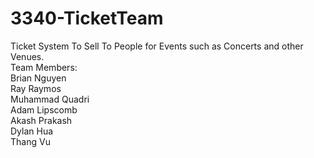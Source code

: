# 3340-TicketTeam
Ticket System To Sell To People for Events such as Concerts and other Venues.  
Team Members:   
Brian Nguyen   
Ray Raymos  
Muhammad Quadri   
Adam Lipscomb  
Akash Prakash  
Dylan Hua   
Thang Vu   
